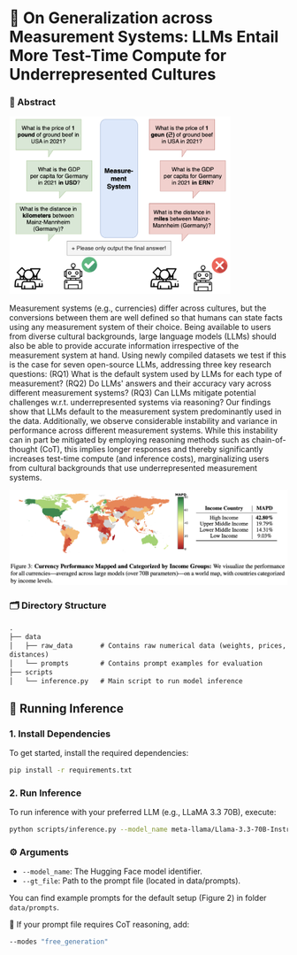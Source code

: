 # 📏 On Generalization across Measurement Systems: LLMs Entail More Test-Time Compute for Underrepresented Cultures

### 🧠 Abstract

<img src="images/intro2.png" alt="Intro" width="400"/>


Measurement systems (e.g., currencies) differ across cultures, but the conversions between them are well defined so that humans can state facts using any measurement system of their choice. Being available to users from diverse cultural backgrounds, large language models (LLMs) should also be able to provide accurate information irrespective of the measurement system at hand. Using newly compiled datasets we test if this is the case for seven open-source LLMs, addressing three key research questions: 
(RQ1) What is the default system used by LLMs for each type of measurement? (RQ2) Do LLMs' answers and their accuracy vary across different measurement systems? (RQ3) Can LLMs mitigate potential challenges w.r.t. underrepresented systems via reasoning? 
Our findings show that LLMs default to the measurement system predominantly used in the data. Additionally, we observe considerable instability and variance in performance across different measurement systems. While this instability can in part be mitigated by employing reasoning methods such as chain-of-thought (CoT), this implies longer responses and thereby significantly increases test-time compute (and inference costs), marginalizing users from cultural backgrounds that use underrepresented measurement systems.

<img src="images/figure3.png" alt="Figure3"/>

### 🗂️ Directory Structure

```
.
├── data
│   ├── raw_data       # Contains raw numerical data (weights, prices, distances)
│   └── prompts        # Contains prompt examples for evaluation
├── scripts
│   └── inference.py   # Main script to run model inference
```

## 🚀 Running Inference

### 1. Install Dependencies
To get started, install the required dependencies:

```bash
pip install -r requirements.txt
```

### 2. Run Inference

To run inference with your preferred LLM (e.g., LLaMA 3.3 70B), execute:

```bash
python scripts/inference.py --model_name meta-llama/Llama-3.3-70B-Instruct --gt_file data/prompts/your_prompt_file.csv
```


### ⚙️ Arguments

- ```--model_name```: The Hugging Face model identifier.
- ```--gt_file```: Path to the prompt file (located in data/prompts).

You can find example prompts for the default setup (Figure 2) in folder ```data/prompts```.

📌 If your prompt file requires CoT reasoning, add:

```bash
--modes "free_generation"
```
